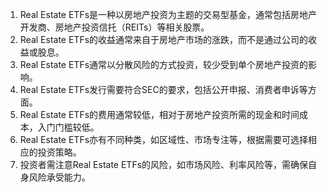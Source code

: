 

1. Real Estate ETFs是一种以房地产投资为主题的交易型基金，通常包括房地产开发商、房地产投资信托（REITs）等相关股票。
2. Real Estate ETFs的收益通常来自于房地产市场的涨跌，而不是通过公司的收益或股息。
3. Real Estate ETFs通常以分散风险的方式投资，较少受到单个房地产投资的影响。
4. Real Estate ETFs发行需要符合SEC的要求，包括公开申报、消费者申诉等方面。
5. Real Estate ETFs的费用通常较低，相对于房地产投资所需的现金和时间成本，入门门槛较低。
6. Real Estate ETFs亦有不同种类，如区域性、市场专注等，根据需要可选择相应的投资策略。
7. 投资者需注意Real Estate ETFs的风险，如市场风险、利率风险等，需确保自身风险承受能力。